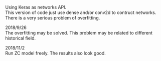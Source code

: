 Using Keras as networks API.  
This version of code just use dense and/or conv2d to contruct networks.  
There is a very serious problem of overfitting.  

2018/9/26<br>
The overfitting may be solved. This problem may be related to different historical field.

2018/11/2<br>
Run ZC model freely. The results also look good.
